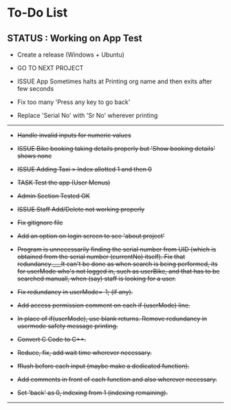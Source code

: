 # To-Do List

## STATUS : Working on **App Test**

-   Create a release (Windows + Ubuntu)

-   GO TO NEXT PROJECT

-   ISSUE App Sometimes halts at Printing org name and then exits after few seconds

-   Fix too many 'Press any key to go back'

-   Replace 'Serial No' with 'Sr No' wherever printing

---

-   ~~Handle invalid inputs for numeric values~~

-   ~~ISSUE Bike booking taking details properly but 'Show booking details' shows none~~

-   ~~ISSUE Adding Taxi > Index allotted 1 and then 0~~

-   ~~TASK Test the app (User Menus)~~

-   ~~Admin Section Tested OK~~

-   ~~ISSUE Staff Add/Delete not working properly~~

-   ~~Fix gitignore file~~

-   ~~Add an option on login screen to see 'about project'~~

-   ~~Program is unnecessarily finding the serial number from UID (which is obtained from the serial number (currentNo) itself). Fix that redundancy.\_\_\_It can't be done as when search is being performed, its for userMode who's not logged in, such as userBike, and that has to be searched manuall, when (say) staff is looking for a user.~~

-   ~~Fix redundancy in userMode=-1; (if any).~~

-   ~~Add access permission comment on each if (userMode) line.~~

-   ~~In place of if(userMode), use blank returns. Remove redundancy in usermode safety message printing.~~

-   ~~Convert C Code to C++.~~

-   ~~Reduce, fix, add wait time wherever necessary.~~

-   ~~fflush before each input (maybe make a dedicated function).~~

-   ~~Add comments in front of each function and also wherever necessary.~~

-   ~~Set 'back' as 0, indexing from 1 (indexing remaining).~~

---
